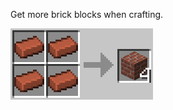 Get more brick blocks when crafting.

![Bricks](https://github.com/Chailotl/chocolate-tweaks/blob/master/More%20Bricks/Bricks.png)
